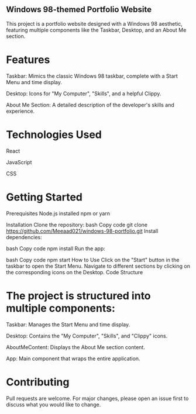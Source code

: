 ## Windows 98-themed Portfolio Website


This project is a portfolio website designed with a Windows 98 aesthetic, featuring multiple components like the Taskbar, Desktop, and an About Me section.

# Features


Taskbar: Mimics the classic Windows 98 taskbar, complete with a Start Menu and time display.

Desktop: Icons for "My Computer", "Skills", and a helpful Clippy.

About Me Section: A detailed description of the developer's skills and experience.


# Technologies Used

React

JavaScript

CSS


# Getting Started

Prerequisites
Node.js installed
npm or yarn


Installation
Clone the repository:
bash
Copy code
git clone https://github.com/Meeaad021/windows-98-portfolio.git
Install dependencies:

bash
Copy code
npm install
Run the app:

bash
Copy code
npm start
How to Use
Click on the "Start" button in the taskbar to open the Start Menu.
Navigate to different sections by clicking on the corresponding icons on the Desktop.
Code Structure


# The project is structured into multiple components:

Taskbar: Manages the Start Menu and time display.

Desktop: Contains the "My Computer", "Skills", and "Clippy" icons.

AboutMeContent: Displays the About Me section content.

App: Main component that wraps the entire application.

# Contributing

Pull requests are welcome. For major changes, please open an issue first to discuss what you would like to change.

